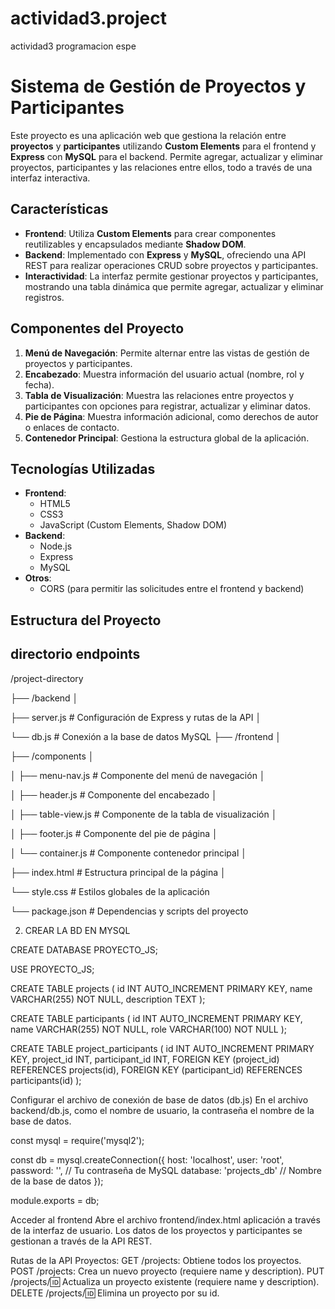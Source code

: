 # actividad3.project
actividad3 programacion espe

# Sistema de Gestión de Proyectos y Participantes
Este proyecto es una aplicación web que gestiona la relación entre **proyectos** y **participantes** utilizando **Custom Elements** para el frontend y **Express** con **MySQL** para el backend. Permite agregar, actualizar y eliminar proyectos, participantes y las relaciones entre ellos, todo a través de una interfaz interactiva.

## Características

- **Frontend**: Utiliza **Custom Elements** para crear componentes reutilizables y encapsulados mediante **Shadow DOM**.
- **Backend**: Implementado con **Express** y **MySQL**, ofreciendo una API REST para realizar operaciones CRUD sobre proyectos y participantes.
- **Interactividad**: La interfaz permite gestionar proyectos y participantes, mostrando una tabla dinámica que permite agregar, actualizar y eliminar registros.

## Componentes del Proyecto

1. **Menú de Navegación**: Permite alternar entre las vistas de gestión de proyectos y participantes.
2. **Encabezado**: Muestra información del usuario actual (nombre, rol y fecha).
3. **Tabla de Visualización**: Muestra las relaciones entre proyectos y participantes con opciones para registrar, actualizar y eliminar datos.
4. **Pie de Página**: Muestra información adicional, como derechos de autor o enlaces de contacto.
5. **Contenedor Principal**: Gestiona la estructura global de la aplicación.

## Tecnologías Utilizadas

- **Frontend**:
  - HTML5
  - CSS3
  - JavaScript (Custom Elements, Shadow DOM)
- **Backend**:
  - Node.js
  - Express
  - MySQL
- **Otros**:
  - CORS (para permitir las solicitudes entre el frontend y backend)

## Estructura del Proyecto

## directorio endpoints

/project-directory 

├── /backend │

├── server.js # Configuración de Express y rutas de la API │

└── db.js # Conexión a la base de datos MySQL ├── /frontend │ 

├── /components │ 

│ ├── menu-nav.js # Componente del menú de navegación │ 

│ ├── header.js # Componente del encabezado │ 

│ ├── table-view.js # Componente de la tabla de visualización │ 

│ ├── footer.js # Componente del pie de página │

│ └── container.js # Componente contenedor principal │ 

├── index.html # Estructura principal de la página │ 

└── style.css # Estilos globales de la aplicación 

└── package.json # Dependencias y scripts del proyecto

2. CREAR LA BD EN MYSQL

CREATE DATABASE PROYECTO_JS;

USE PROYECTO_JS;

CREATE TABLE projects (
  id INT AUTO_INCREMENT PRIMARY KEY,
  name VARCHAR(255) NOT NULL,
  description TEXT
);

CREATE TABLE participants (
  id INT AUTO_INCREMENT PRIMARY KEY,
  name VARCHAR(255) NOT NULL,
  role VARCHAR(100) NOT NULL
);

CREATE TABLE project_participants (
  id INT AUTO_INCREMENT PRIMARY KEY,
  project_id INT,
  participant_id INT,
  FOREIGN KEY (project_id) REFERENCES projects(id),
  FOREIGN KEY (participant_id) REFERENCES participants(id)
);

Configurar el archivo de conexión de base de datos (db.js)
En el archivo backend/db.js,
como el nombre de usuario, 
la contraseña
el nombre de la base de datos.

const mysql = require('mysql2');

const db = mysql.createConnection({
  host: 'localhost',
  user: 'root',
  password: '',  // Tu contraseña de MySQL
  database: 'projects_db'  // Nombre de la base de datos
});

module.exports = db;

Acceder al frontend
Abre el archivo frontend/index.html aplicación a través de la interfaz de usuario. Los datos de los proyectos y participantes se gestionan a través de la API REST.

Rutas de la API
Proyectos:
GET /projects: Obtiene todos los proyectos.
POST /projects: Crea un nuevo proyecto (requiere name y description).
PUT /projects/:id: Actualiza un proyecto existente (requiere name y description).
DELETE /projects/:id: Elimina un proyecto por su id.

